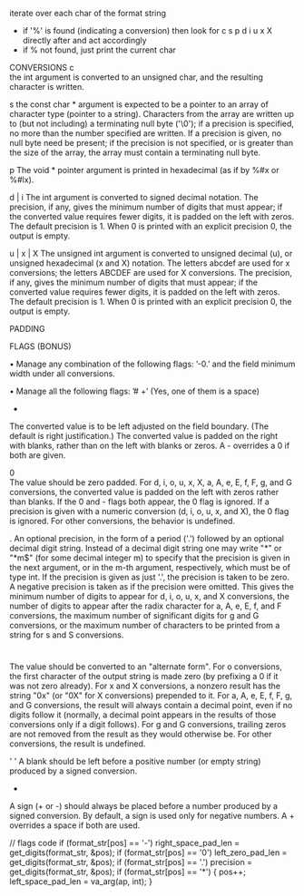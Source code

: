 iterate over each char of the format string
- if '%' is found (indicating a conversion) then look for c s p d i u x X directly after and act accordingly
- if % not found, just print the current char

CONVERSIONS
c			
the int argument is converted to an unsigned char, and the resulting character is written.

s
the const char * argument is expected to be a pointer to an array of character type (pointer to a string).  Characters from the array are written up to (but not including) a terminating null byte ('\0'); if a precision is specified, no more than the number specified are written.  If a precision is given, no null byte need be present; if the precision is not specified, or is greater than the size of the array, the array must contain a terminating null byte.

p
The void * pointer argument is printed in hexadecimal (as if by %#x or %#lx).	

d | i
The int argument is converted to signed decimal notation. The precision, if any, gives the minimum number of digits that must appear; if the converted value requires fewer digits, it is padded on the left with zeros.  The default precision is 1.  When 0 is printed with an explicit precision 0, the output is empty.

u | x | X
The unsigned int argument is converted to unsigned decimal (u), or unsigned hexadecimal (x and X) notation. The letters abcdef are used for x conversions; the letters ABCDEF are used for X conversions.  The precision, if any, gives the minimum number of digits that must appear; if the converted value requires fewer digits, it is padded on the left with zeros.  The default precision is 1.  When 0 is printed with an explicit precision 0, the output is empty.

PADDING

FLAGS (BONUS)

• Manage any combination of the following flags: ’-0.’ and the field minimum width under all conversions.

• Manage all the following flags: ’# +’ (Yes, one of them is a space)

-			
The converted value is to be left adjusted on the field boundary.  (The default is right justification.)  The converted value is padded on the right with blanks, rather than on the left with blanks or zeros.  A - overrides a 0 if both are given.

0		
The value should be zero padded.  For d, i, o, u, x, X, a, A, e, E, f, F, g, and G conversions, the converted value is padded on the left with zeros rather than blanks.  If the 0 and - flags both appear, the 0 flag is ignored.  If a precision is given with a numeric conversion (d, i, o, u, x, and X), the 0 flag is ignored.  For other conversions, the behavior is undefined.

.
An optional precision, in the form of a period ('.')  followed by an optional decimal digit string.  Instead of a decimal digit string one may write "*" or "*m$" (for some decimal integer m) to specify that the precision is given in the next argument, or in the m-th argument, respectively, which must be of type int.  If the precision is given as just '.', the precision is taken to be zero.  A negative precision is taken as if the precision were omitted.  This gives the minimum number of digits to appear for d, i, o, u, x, and X conversions, the number of digits to appear after the radix character for a, A, e, E, f, and F conversions, the maximum number of significant digits for g and G conversions, or the maximum number of characters to be printed from a string for s and S conversions.

#
The value should be converted to an "alternate form".  For o conversions, the first character of the output string is made zero (by prefixing a 0 if it was not zero already). For x and X conversions, a nonzero result has the string "0x" (or "0X" for X conversions) prepended to it.  For a, A, e, E, f, F, g, and G conversions, the result will always contain a decimal point, even if no digits follow it (normally, a decimal point appears in the results of those conversions only if a digit follows).  For g and G conversions, trailing zeros are not removed from the result as they would otherwise be.  For other conversions, the result is undefined.

' '
A blank should be left before a positive number (or empty string) produced by a signed conversion.

+
A sign (+ or -) should always be placed before a number produced by a signed conversion.  By default, a sign is used only for negative numbers.  A + overrides a space if both are used.

// flags code
if (format_str[pos] == '-')
	right_space_pad_len = get_digits(format_str, &pos);
if (format_str[pos] == '0')
	left_zero_pad_len = get_digits(format_str, &pos);
if (format_str[pos] == '.')
	precision = get_digits(format_str, &pos);
if (format_str[pos] == '*')
{
	pos++;
	left_space_pad_len = va_arg(ap, int);
}


